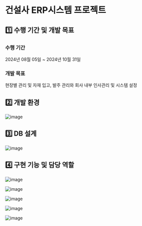 # 건설사 ERP시스템 프로젝트


## 1️⃣ 수행 기간 및 개발 목표

### 수행 기간
2024년 08월 05일 ~ 2024년 10월 31일

### 개발 목표
현장별 관리 및 자재 입고, 발주 관리와  회사 내부 인사관리 및 시스템 설정


## 2️⃣ 개발 환경
![image](https://github.com/user-attachments/assets/fc5ec4a8-e687-466b-93f0-9b99942d29f3)


## 3️⃣ DB 설계
![image](https://github.com/user-attachments/assets/8d7232b7-6a64-4152-b141-459023ebc505)


## 4️⃣ 구현 기능 및 담당 역할
![image](https://github.com/user-attachments/assets/b2107686-409a-4f0d-9c41-a968d3f8b73a)

![image](https://github.com/user-attachments/assets/13012dc5-3f41-405e-9fef-ace01eb61820)

![image](https://github.com/user-attachments/assets/cca52887-c7f2-492c-b90f-03f630dfcca8)

![image](https://github.com/user-attachments/assets/c8b1705b-5c2e-454d-9671-3043937343a7)
 
![image](https://github.com/user-attachments/assets/34d21efd-ceaa-47bb-b89d-e3769cf6023e)


